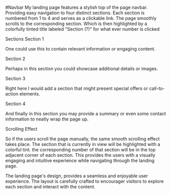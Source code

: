 #Navbar
My landing page features a stylish top of the page navbar.  Providing easy navigation to four distinct sections. Each section is numbered from 1 to 4 and serves as a clickable link. The page smoothly scrolls to the corresponding section. Which is then highlighted by a colorfully tinted title labeled "Section (?)" for what ever number is clicked 

Sections
Section 1

One could use this to contain relevant information or engaging content.

Section 2


Perhaps in this section you could showcase additional details or images.

Section 3


Right here I would add a section that might present special offers or call-to-action elements.

Section 4

And finally in this section you may provide a summary or even some contact information to neatly wrap the page up.

Scrolling Effect

So if the users scroll the page manually, the same smooth scrolling effect takes place. The section that is currently in view will be highlighted with a colorful tint. the corresponding number of that section will be in the top adjacent corner of each section.
This provides the users with a visually engaging and intuitive experience while navigating through the landing page.

The landing page's design, provides a seamless and enjoyable user experience. The layout is carefully crafted to encourager visitors to explore each section and interact with the content.